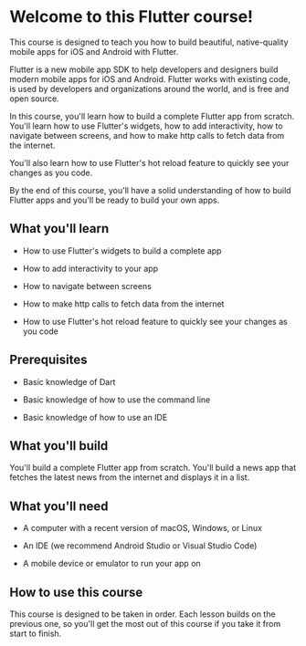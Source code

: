 # Welcome to this Flutter course!

This course is designed to teach you how to build beautiful, native-quality mobile apps for iOS and Android with Flutter.

Flutter is a new mobile app SDK to help developers and designers build modern mobile apps for iOS and Android. Flutter works with existing code, is used by developers and organizations around the world, and is free and open source.

In this course, you'll learn how to build a complete Flutter app from scratch. You'll learn how to use Flutter's widgets, how to add interactivity, how to navigate between screens, and how to make http calls to fetch data from the internet.

You'll also learn how to use Flutter's hot reload feature to quickly see your changes as you code.

By the end of this course, you'll have a solid understanding of how to build Flutter apps and you'll be ready to build your own apps.

## What you'll learn

- How to use Flutter's widgets to build a complete app

- How to add interactivity to your app

- How to navigate between screens

- How to make http calls to fetch data from the internet

- How to use Flutter's hot reload feature to quickly see your changes as you code

## Prerequisites

- Basic knowledge of Dart

- Basic knowledge of how to use the command line

- Basic knowledge of how to use an IDE

## What you'll build

You'll build a complete Flutter app from scratch. You'll build a news app that fetches the latest news from the internet and displays it in a list.

## What you'll need

- A computer with a recent version of macOS, Windows, or Linux

- An IDE (we recommend Android Studio or Visual Studio Code)

- A mobile device or emulator to run your app on

## How to use this course

This course is designed to be taken in order. Each lesson builds on the previous one, so you'll get the most out of this course if you take it from start to finish.
